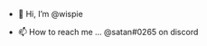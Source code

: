 - 👋 Hi, I’m @wispie
      
- 📫 How to reach me ... 
      @satan#0265 on discord

<!---
wispie/wispie is a ✨ special ✨ repository because its `README.md` (this file) appears on your GitHub profile.
You can click the Preview link to take a look at your changes.
--->
